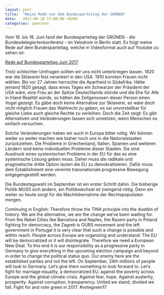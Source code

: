 ```yaml
---
layout: post
title:  "Meine Rede von dem Bundesparteitag der GRÜNEN"
date:   2017-06-18 17:00:00 +0200
categories: speeches
---
```


Vom 16. bis 18. Juni fand der Bundesparteitag der GRÜNEN - die 
Bundesdelegiertenkonferenz - im Velodrom in Berlin statt. Es folgt meine Rede
auf dem Bundesparteitag, welche in Videoformat auch auf Youtube zu sehen ist:

<div>
  <a href="https://www.youtube.com/watch?v=3BlOrCdFefo?start=8952">Rede auf Bundesparteitag Juni 2017</a>
</div>

Trotz schlechter Umfragen sollten wir uns nicht unterkriegen lassen. 1820 war
die Sklaverei fest verankert in den USA. 1910 konnten Frauen nicht wählen. Bis
vor 27 Jahren herrschte die Apartheid in Südafrika. Hätte jemand 1820 gesagt,
dass eines Tages ein Schwarzer der Präsident der USA wäre, eine Frau an der
Spitze Deutschlands stünde und die Ehe für Alle in Irland Realität würde, so
hätten die Zeitgenossen dieser Person einen Vogel gezeigt. Es gäbe doch keine
Alternative zur Sklaverei, es wäre doch nicht möglich Frauen das Wahlrecht zu
geben, es sei unvorstellbar für gleiche Liebe auch gleiche Rechte zu verleihen.
Doch die Zeit zeigt: Es gibt Alternativen und Veränderungen lassen sich umsetzen,
wenn Menschen es einfach versuchen.

Solche Veränderungen haben wir auch in Europa bitter nötig. Wir können weder so 
weiter machen wie bisher noch uns in die Nationalstaaten zurückziehen. Die 
Probleme in Griechenland, Italien, Spanien und weiteren Ländern sind keine 
individuellen Probleme dieser Staaten. Sie sind Ausdruck eines systemischen 
Problems in der EU für das es eine systemische Lösung geben muss. Daher muss die 
radikale und pragmatische dritte Option lauten die EU zu demokratisieren. Dafür 
muss dem Establishment eine vereinte transnationale progressive 
Bewegung entgegengestellt werden. 

Die Bundestagswahl im September ist ein erster Schritt dahin. Die bisherige 
Politik MUSS sich ändern, ein Politikwechsel ist zwingend nötig. Denn ein weiter 
so heute sorgt für die Machtübernahme der Rechtspopulisten morgen. 

Continuing in English:
Therefore throw the TINA principle into the dustbin of history. We are the 
alternative, we are the change we‘ve been waiting for. From the Rebel Cities like 
Barcelona and Naples, the Razem party in Poland fighting for democracy, the Zagreb 
is OURS movement and the left government in Portugal it is very clear that such 
a change is possible and within reach. People across Europe are organizing and 
understand: The EU will be democratized or it will disintegrate. Therefore we 
need a European New Deal. To this end it is our responsibility as a progressive 
party in Germany to give everything in the upcoming election campaign and beyond 
in order to change the political status quo. Our enemy here are the established 
parties and not the left. On September, 24th millions of people will 
look to Germany. Let‘s give them something to look forward to. Let‘s fight for 
marriage equality, a democratized EU, against the poverty across Europe and the 
global climate crisis. Against fear, hope. Against austerity, prosperity. Against 
corruption, transparency. United we stand, divided we fall. Fight for and vote 
green in 2017. #votegreen17

